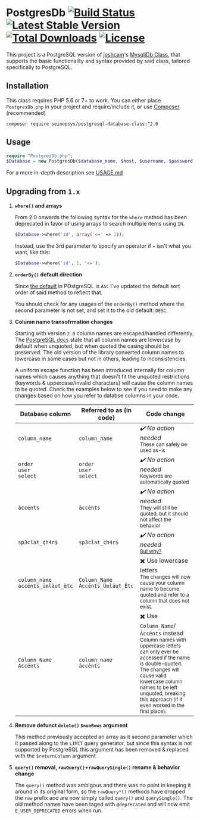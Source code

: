 # PostgresDb [![Build Status](https://travis-ci.org/SeinopSys/PHP-PostgreSQL-Database-Class.svg)](https://travis-ci.org/SeinopSys/PHP-PostgreSQL-Database-Class) [![Latest Stable Version](https://poser.pugx.org/seinopsys/postgresql-database-class/v/stable)](https://packagist.org/packages/seinopsys/postgresql-database-class) [![Total Downloads](https://poser.pugx.org/seinopsys/postgresql-database-class/downloads)](https://packagist.org/packages/seinopsys/postgresql-database-class) [![License](https://poser.pugx.org/seinopsys/postgresql-database-class/license)](https://packagist.org/packages/seinopsys/postgresql-database-class)

This project is a PostgreSQL version of [joshcam](https://github.com/joshcam)'s [MysqliDb Class](https://github.com/joshcam/PHP-MySQLi-Database-Class), that supports the basic functionality and syntax provided by said class, tailored specifically to PostgreSQL.

## Installation

This class requires PHP 5.6 or 7+ to work. You can either place `PostgresDb.php` in your project and require/include it, or use [Composer](https://getcomposer.org/) (recommended)

    composer require seinopsys/postgresql-database-class:^2.0

## Usage

```php
require "PostgresDb.php";
$Database = new PostgresDb($database_name, $host, $username, $password);
```

For a more in-depth description see [USAGE.md](USAGE.md)

## Upgrading from `1.x`

 1. **`where()` and arrays**

    From 2.0 onwards the following syntax for the `where` method has been deprecated in favor of using arrays to search multiple items using `IN`.

    ```php
    $Database->where('id', array('<=' => 1));
    ```

    Instead, use the 3rd parameter to specify an operator if `=` isn't what you want, like this:

    ```php
    $Database->where('id', 1, '<=');
    ```
 2. **`orderBy()` default direction**
 
     Since [the default](https://www.postgresql.org/docs/current/static/queries-order.html) in POstgreSQL is `ASC` I've updated the default sort order of said method to reflect that.
   
     You should check for any usages of the `orderBy()` method where the second parameter is not set, and set it to the old default: `DESC`.
   
 3. **Column name transofrmation changes**
 
     Starting with version `2.0` column names are escaped/handled differently.  The [PostgreSQL docs](https://www.postgresql.org/docs/current/static/sql-syntax-lexical.html#SQL-SYNTAX-IDENTIFIERS) state that all column names are lowercase by default when unquoted, but when quoted the casing should be preserved. The old version of the library converted column names to lowercase in some cases but not in others, leading to inconsistencies.
     
     A uniform escape function has been introduced internally for column names which causes anything that doesn't fit the unquoted restrictions (keywords & uppercase/invalid characters) will cause the column names to be quoted. Check the examples below to see if you need to make any changes based on how you refer to databse columns in your code.
     
     | Database column | Referred to as (in code) | Code change |
     |-----------------|--------------------------|--------|
     |`column_name`|`column_name`|_✔️ No action needed_<br><small>These can safely be used as-is</small>|
     |`order`<br>`user`<br>`select`|`order`<br>`user`<br>`select`|_✔️ No action needed_<br><small>Keywords are automatically quoted</small>|
     |`áccénts`|`áccénts`|_✔️ No action needed_<br><small>They will still be quoted, but it should not affect the behavior</small>|
     |`sp3cǐaŧ_¢h4r$`|`sp3cǐaŧ_¢h4r$`|_✔️ No action needed_<br>[<small>But why?</small>](https://media.giphy)|
     |`column_name`<br>`áccénts_ümläut_ëtc`|`Column_Name`<br>`Áccénts_Ümläut_Ëtc`|✖️ Use lowercase letters<br><small>The changes will now cause your column name to become quoted and refer to a column that does not exist.</small>|
     |`Column_Name`<br>`Áccénts`|`column_name`<br>`áccénts`|✖️ Use `Column_Name`/`Áccénts` instead<br><small>Column names with uppercase letters can only ever be accessed if the name is double-quoted. The changes will cause valid lowercase column names to be left unquoted, breaking this approach (if it even worked in the first place).</small>|

 4. **Remove defunct `delete()` `$numRows` argument**
  
    This method previously accepted an array as it second parameter which it passed along to the `LIMIT` query generator, but since this syntax is not supported by PostgreSQL this argument has been removed & replaced with the `$returnColumn` argument
    
 5. **`query()` removal, `rawQuery()`+`rawQuerySingle()` rename & behavior change**
  
    The `query()` method was ambigous and there was no point in keeping it around in its original form, so the `rawQuery*()` methods have dropped the `raw` prefix and are now simply called `query()` and `querySingle()`. The old method names have been taged with `@deprecated` and will now emit `E_USER_DEPRECATED` errors when run.
